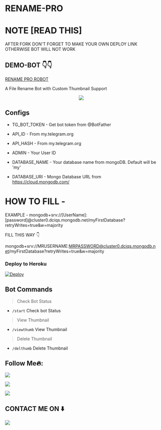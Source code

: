 # RENAME-PRO

# NOTE [READ THIS]

AFTER FORK DON'T FORGET TO MAKE YOUR OWN DEPLOY LINK OTHERWISE BOT WILL NOT WORK

## DEMO-BOT 👇👇

[RENAME PRO ROBOT](https://t.me/Renamer_Pro_bot)




A File Rename Bot with Custom Thumbnail Support



<p align="center">
  <a href="https://www.python.org">
    <img src="http://ForTheBadge.com/images/badges/made-with-python.svg">

  </a>
</p>
</p>






## Configs 

* TG_BOT_TOKEN  - Get bot token from @BotFather

* API_ID        - From my.telegram.org 

* API_HASH      - From my.telegram.org 

* ADMIN         - Your User ID 

* DATABASE_NAME  - Your database name from mongoDB. Default will be 'my'

* DATABASE_URI  - Mongo Database URL from https://cloud.mongodb.com/

# HOW TO FILL -

EXAMPLE - mongodb+srv://[UserName]:[password]@cluster0.dciqs.mongodb.net/myFirstDatabase?retryWrites=true&w=majority

FILL THIS WAY 👇

mongodb+srv://MRUSERNAME:MRPASSWORD@cluster0.dciqs.mongodb.net/myFirstDatabase?retryWrites=true&w=majority





### Deploy to Heroku
[![Deploy](https://www.netlifycdn.com/deploy/button.svg)](https://app.netlify.com/start/deploy?repository=https://github.com/Regarduser/testing-)



## Bot Commands
> Check Bot Status
* `/start` Check bot Status
> View Thumbnail 
* `/viewthumb` View Thumbnail 
> Delete Thumbnail
* `/delthumb` Delete Thumbnail



## Follow Me🔥:


<p align="left">
<a href="https://t.me/annoying_boy"><img src="https://img.shields.io/badge/Join%20Our%20Group-Error%20404-darkblue?style=for-the-badge&logo=telegram"></a>
</p>
<p align="left">
<a href="https://github.com/Regarduser/rename-pro"><img src="https://img.shields.io/badge/GitHub-Follow%20on%20GitHub-inactive.svg?style=for-the-badge&logo=github"></a>
</p>
<p align="left">
<a href="https://instagram.com/annoying_boy"><img src="https://img.shields.io/badge/Instagram-Vivek Tomar-magenta?style=for-the-badge&logo=instagram"></a>
</p>

##  CONTACT ME ON ⬇️ 

<p align="left">
<a href="https://t.me/ERROR_404_V1"><img src="https://img.shields.io/badge/My%20TG%20ID-Error%20404-darkblue?style=for-the-badge&logo=telegram"></a>
</p>

